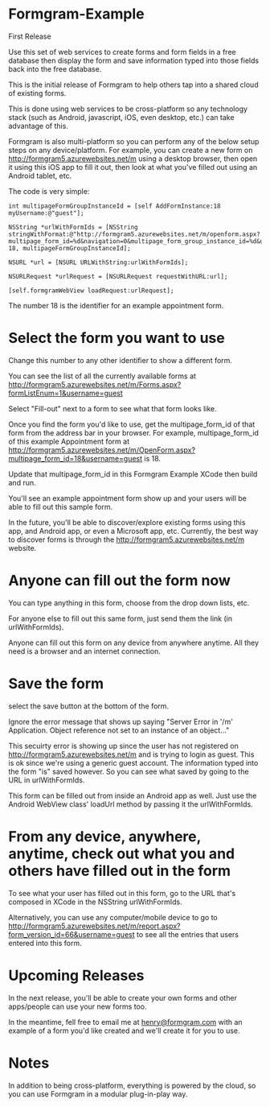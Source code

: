 # Formgram-Example
First Release

Use this set of web services to create forms and form fields in a free database then display the form and save information typed into those fields back into the free database.

This is the initial release of Formgram to help others tap into a shared cloud of existing forms.

This is done using web services to be cross-platform so any technology stack (such as Android, javascript, iOS, even desktop, etc.) can take advantage of this.

Formgram is also multi-platform so you can perform any of the below setup steps on any device/platform.  For example, you can create a new form on http://formgram5.azurewebsites.net/m using a desktop browser, then open it using this iOS app to fill it out, then look at what you've filled out using an Android tablet, etc.

The code is very simple:

    int multipageFormGroupInstanceId = [self AddFormInstance:18 myUsername:@"guest"];

    NSString *urlWithFormIds = [NSString stringWithFormat:@"http://formgram5.azurewebsites.net/m/openform.aspx?multipage_form_id=%d&navigation=0&multipage_form_group_instance_id=%d&username=guest", 18, multipageFormGroupInstanceId];

    NSURL *url = [NSURL URLWithString:urlWithFormIds];

    NSURLRequest *urlRequest = [NSURLRequest requestWithURL:url];

    [self.formgramWebView loadRequest:urlRequest];

The number 18 is the identifier for an example appointment form.

<h1>Select the form you want to use</h1>
Change this number to any other identifier to show a different form.

You can see the list of all the currently available forms at http://formgram5.azurewebsites.net/m/Forms.aspx?formListEnum=1&username=guest

Select "Fill-out" next to a form to see what that form looks like.

Once you find the form you'd like to use, get the multipage_form_id of that form from the address bar in your browser. For example, multipage_form_id of this example Appointment form at
http://formgram5.azurewebsites.net/m/OpenForm.aspx?multipage_form_id=18&username=guest
is 18.

Update that multipage_form_id in this Formgram Example XCode then build and run.

You'll see an example appointment form show up and your users will be able to fill out this sample form.

In the future, you'll be able to discover/explore existing forms using this app, and Android app, or even a Microsoft app, etc.  Currently, the best way to discover forms is through the http://formgram5.azurewebsites.net/m website.

<h1>Anyone can fill out the form now</h1>
You can type anything in this form, choose from the drop down lists, etc.

For anyone else to fill out this same form, just send them the link (in urlWithFormIds).

Anyone can fill out this form on any device from anywhere anytime. All they need is a browser and an internet connection.

<h1>Save the form</h1>
select the save button at the bottom of the form.

Ignore the error message that shows up saying "Server Error in '/m' Application. Object reference not set to an instance of an object..."

This secuirty error is showing up since the user has not registered on http://formgram5.azurewebsites.net/m and is trying to login as guest.  This is ok since we're using a generic guest account.  The information typed into the form "is" saved however.  So you can see what saved by going to the URL in urlWithFormIds.

This form can be filled out from inside an Android app as well.  Just use the Android WebView class' loadUrl method by passing it the urlWithFormIds.

<h1>From any device, anywhere, anytime, check out what you and others have filled out in the form</h1>
To see what your user has filled out in this form, go to the URL that's composed in XCode in the NSString urlWithFormIds.

Alternatively, you can use any computer/mobile device to go to http://formgram5.azurewebsites.net/m/report.aspx?form_version_id=66&username=guest
to see all the entries that users entered into this form.

<h1>Upcoming Releases</h1>
In the next release, you'll be able to create your own forms and other apps/people can use your new forms too.

In the meantime, fell free to email me at henry@formgram.com with an example of a form you'd like created and we'll create it for you to use.

<h1>Notes</h1>
In addition to being cross-platform, everything is powered by the cloud, so you can use Formgram in a modular plug-in-play way.  

